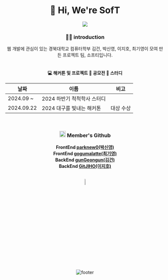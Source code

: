<div align="center">

# 👋 Hi, We're SofT

<img src="https://capsule-render.vercel.app/api?type=Venom&color=gradient&height=250&section=header&text=SofT%&fontSize=200&fontColor=1f2329" />

### 🙋‍♀️ introduction

웹 개발에 관심이 있는 경북대학교 컴퓨터학부 김건, 박신영, 이지호, 최기영이 모여 만든 프로젝트 팀, 소프티입니다.
<br><br>


#### 💻 해커톤 및 프로젝트 📙 공모전 💬 스터디

| 날짜 | 이름 | 비고 | 
|----|----|----|
| 2024.09 ~ |2024 하반기 척척학사 스터디 ||
| 2024.09.22 | 2024 대구를 빛내는 해커톤|대상 수상|

<br>

### <img src="https://github.com/user-attachments/assets/52af47dd-2050-44ec-b2c6-bac6e4f9e790" width="20px"> Member's Github

 **FrontEnd <a href="https://github.com/parknew0">parknew0(박신영)</a>**<br>
 **FrontEnd <a href="https://github.com/gogumalatte">gogumalatte(최기영)</a>**<br>
 **BackEnd <a href="https://github.com/gunGeongun">gunGeongun(김건)</a>**<br>
 **BackEnd <a href="https://github.com/GitJIHO">GitJIHO(이지호)</a>**

<br>
<img width="7%" src="https://github.com/user-attachments/assets/863599de-18be-4388-aca3-fc51fc0ca561"/>

![footer](https://capsule-render.vercel.app/api?type=waving&color=auto&height=100&section=footer)
</div>
